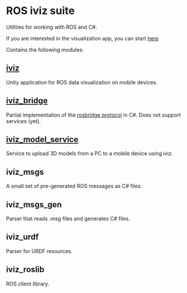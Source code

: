# ROS iviz suite
Utilities for working with ROS and C#. 

If you are interested in the visualization app, you can start [here](iviz)

Contains the following modules:

## [iviz](iviz)
Unity application for ROS data visualization on mobile devices.

## [iviz_bridge](iviz_bridge)
Partial implementation of the [rosbridge protocol](https://github.com/RobotWebTools/rosbridge_suite/blob/groovy-devel/ROSBRIDGE_PROTOCOL.md) in C#. Does not support services (yet).

## [iviz_model_service](iviz_model_service)
Service to upload 3D models from a PC to a mobile device using iviz.

## iviz_msgs
A small set of pre-generated ROS messages as C# files.

## iviz_msgs_gen
Parser that reads .msg files and generates C# files.

## iviz_urdf
Parser for URDF resources.

## iviz_roslib
ROS client library.
